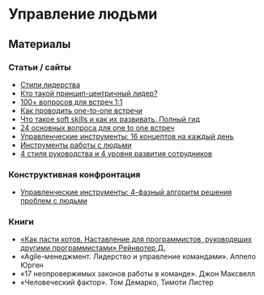 # Управление людьми


## Материалы


### Статьи / сайты

- [Стили лидерства](https://studme.org/31840/menedzhment/stili_liderstva)
- [Кто такой принцип-центричный лидер?](https://algoritminfo.ru/kto-takoj-princip-centrichnyj-lider/)
- [100+ вопросов для встреч 1:1](https://hurma.work/rf/blog/100-voprosov-dlya-vstrech-1-1-2/)
- [Как проводить one-to-one встречи](https://habr.com/ru/post/522798/)
- [Что такое soft skills и как их развивать. Полный гид](https://trends.rbc.ru/trends/education/5e90743f9a7947ca3bbb6523)
- [24 основных вопроса для one to one встреч](https://www.your-mentor.ru/management/93-24-osnovnykh-voprosa-dlya-one-to-one-vstrech)
- [Управленческие инструменты: 16 концептов на каждый день](https://stratoplan-school.com/wp-content/uploads/2021/11/16-tools-new.pdf)
- [Инструменты работы с людьми](http://kavaleu.ru/blog/13-podrobno-pro-instrumenty-kotorye-budu-ispolzovat/)
- [4 стиля руководства и 4 уровня развития сотрудников](https://blog.alevi.ru/management/situacionnoe-liderstvo/)

### Конструктивная конфронтация

- [Управленческие инструменты: 4-фазный алгоритм решения проблем с людьми](https://habr.com/ru/company/stratoplan/blog/211106/)


### Книги

 - [«Как пасти котов. Наставление для программистов, руководящих другими программистами» Рейнвотер Д.](https://www.piter.com/product/kak-pasti-kotov-nastavlenie-dlya-programmistov-rukovodyaschih-drugimi-programmistami-20686e)
- «Agile-менеджмент. Лидерство и управление командами». Аппело Юрген
- «17 неопровержимых законов работы в команде». Джон Максвелл
- «Человеческий фактор». Том Демарко, Тимоти Листер

